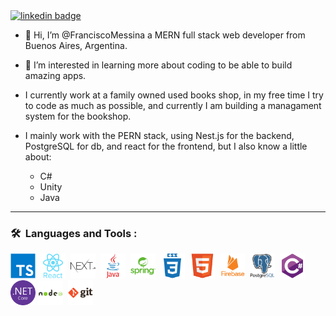 <div id='badges' align="left">
     <a href="https://www.linkedin.com/in/francisco-messina/">
          <img src="https://img.shields.io/badge/LinkedIn-blue?logo=linkedin&logoColor=white&style=for-the-badge" alt="linkedin badge"/>
     </a>
</div>

- 👋 Hi, I’m @FranciscoMessina
     a MERN full stack web developer from Buenos Aires, Argentina.
- 👀 I’m interested in learning more about coding to be able to build amazing apps.

- I currently work at a family owned used books shop, in my free time I try to code as much as possible, and currently I am building a managament system for the bookshop.

- I mainly work with the PERN stack, using Nest.js for the backend, PostgreSQL for db, and react for the frontend, but I also know a little about:
     - C#
     - Unity
     - Java
---
### 🛠 &nbsp;Languages and Tools :

<div>
  <img src="https://github.com/devicons/devicon/blob/master/icons/typescript/typescript-original.svg" title="Typescript" alt="Typescript" width="40" height="40"/>&nbsp;
  <img src="https://github.com/devicons/devicon/blob/master/icons/react/react-original-wordmark.svg" title="React" alt="React" width="40" height="40"/>&nbsp;
   <img src="https://github.com/devicons/devicon/blob/master/icons/nextjs/nextjs-original-wordmark.svg" title="React" alt="React" width="40" height="40"/>&nbsp;
  <img src="https://github.com/devicons/devicon/blob/master/icons/java/java-original-wordmark.svg" title="Java" alt="Java" width="40" height="40"/>&nbsp;
  <img src="https://github.com/devicons/devicon/blob/master/icons/spring/spring-original-wordmark.svg" title="Spring" alt="Spring" width="40" height="40"/>&nbsp;
  <img src="https://github.com/devicons/devicon/blob/master/icons/css3/css3-plain-wordmark.svg"  title="CSS3" alt="CSS" width="40" height="40"/>&nbsp;
  <img src="https://github.com/devicons/devicon/blob/master/icons/html5/html5-original.svg" title="HTML5" alt="HTML" width="40" height="40"/>&nbsp;
  <img src="https://github.com/devicons/devicon/blob/master/icons/firebase/firebase-plain-wordmark.svg" title="Firebase" alt="Firebase" width="40" height="40"/>&nbsp;
  <img src="https://github.com/devicons/devicon/blob/master/icons/postgresql/postgresql-original-wordmark.svg" title="Postgres"  alt="Postgres" width="40" height="40"/>&nbsp;
  <img src="https://github.com/devicons/devicon/blob/master/icons/csharp/csharp-original.svg" title="C#" **alt="C#" width="40" height="40"/>
  <img src="https://github.com/devicons/devicon/blob/master/icons/dotnetcore/dotnetcore-original.svg" title="Dot Net" **alt="Dot net" width="40" height="40"/>
  <img src="https://github.com/devicons/devicon/blob/master/icons/nodejs/nodejs-original-wordmark.svg" title="NodeJS" alt="NodeJS" width="40" height="40"/>&nbsp;
  <img src="https://github.com/devicons/devicon/blob/master/icons/git/git-original-wordmark.svg" title="Git" **alt="Git" width="40" height="40"/>
</div>
